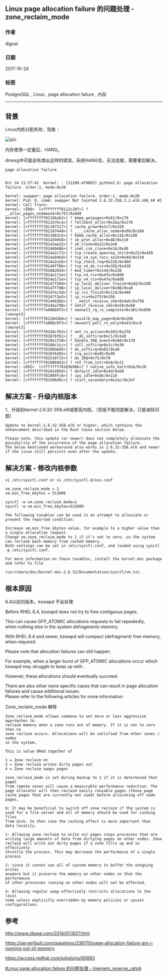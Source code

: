 ## Linux page allocation failure 的问题处理 - zone_reclaim_mode  
                                 
### 作者                
digoal                
                
### 日期                 
2017-10-24                
                  
### 标签                
PostgreSQL , Linux , page allocation failure , 内存    
                            
----                            
                             
## 背景     
Linux内核分配失败，现象：   
  
![pic](20171024_03_001.jpg)  
  
内存使用一定量后，HANG。  
     
     
dmesg中可能会有类似这样的错误，系统HANG住，无法连接，需要重启解决。  
  
```  
page allocation failure  
  
  
Oct 24 11:27:42  kernel: : [21289.479063] python2.6: page allocation failure. order:1, mode:0x20  
  
kernel: swapper: page allocation failure. order:1, mode:0x20  
kernel: Pid: 0, comm: swapper Not tainted 2.6.32-358.2.1.el6.x86_64 #1  
kernel: Call Trace:  
kernel: <IRQ>  [<ffffffff8112c207>] ? __alloc_pages_nodemask+0x757/0x8d0  
kernel: [<ffffffff81166ab2>] ? kmem_getpages+0x62/0x170  
kernel: [<ffffffff811676ca>] ? fallback_alloc+0x1ba/0x270  
kernel: [<ffffffff8116711f>] ? cache_grow+0x2cf/0x320  
kernel: [<ffffffff81167449>] ? ____cache_alloc_node+0x99/0x160  
kernel: [<ffffffff811683cb>] ? kmem_cache_alloc+0x11b/0x190  
kernel: [<ffffffff81439d58>] ? sk_prot_alloc+0x48/0x1c0  
kernel: [<ffffffff8143ae32>] ? sk_clone+0x22/0x2e0  
kernel: [<ffffffff81489d66>] ? inet_csk_clone+0x16/0xd0  
kernel: [<ffffffff814a2c73>] ? tcp_create_openreq_child+0x23/0x450  
kernel: [<ffffffff814a046d>] ? tcp_v4_syn_recv_sock+0x4d/0x310  
kernel: [<ffffffff814a2a16>] ? tcp_check_req+0x226/0x460  
kernel: [<ffffffff8149ff0b>] ? tcp_v4_do_rcv+0x35b/0x430  
kernel: [<ffffffff81082034>] ? mod_timer+0x144/0x220  
kernel: [<ffffffff814a171e>] ? tcp_v4_rcv+0x4fe/0x8d0  
kernel: [<ffffffff814a171e>] ? tcp_v4_rcv+0x4fe/0x8d0  
kernel: [<ffffffff8147f50d>] ? ip_local_deliver_finish+0xdd/0x2d0  
kernel: [<ffffffff8147f798>] ? ip_local_deliver+0x98/0xa0  
kernel: [<ffffffff8147ec5d>] ? ip_rcv_finish+0x12d/0x440  
kernel: [<ffffffff8147f1e5>] ? ip_rcv+0x275/0x350  
kernel: [<ffffffff814483bb>] ? __netif_receive_skb+0x4ab/0x750  
kernel: [<ffffffff8144a798>] ? netif_receive_skb+0x58/0x60  
kernel: [<ffffffffa008b975>] ? vmxnet3_rq_rx_complete+0x365/0x890 [vmxnet3]  
kernel: [<ffffffff8128d2b0>] ? swiotlb_map_page+0x0/0x100  
kernel: [<ffffffffa008c0f3>] ? vmxnet3_poll_rx_only+0x43/0xc0 [vmxnet3]  
kernel: [<ffffffff8144cf63>] ? net_rx_action+0x103/0x2f0  
kernel: [<ffffffff81076fb1>] ? __do_softirq+0xc1/0x1e0  
kernel: [<ffffffff810e1720>] ? handle_IRQ_event+0x60/0x170  
kernel: [<ffffffff8100c1cc>] ? call_softirq+0x1c/0x30  
kernel: [<ffffffff8100de05>] ? do_softirq+0x65/0xa0  
kernel: [<ffffffff81076d95>] ? irq_exit+0x85/0x90  
kernel: [<ffffffff81516f15>] ? do_IRQ+0x75/0xf0  
kernel: [<ffffffff8100b9d3>] ? ret_from_intr+0x0/0x11  
kernel: <EOI>  [<ffffffff8103b90b>] ? native_safe_halt+0xb/0x10  
kernel: [<ffffffff8101495d>] ? default_idle+0x4d/0xb0  
kernel: [<ffffffff81009fc6>] ? cpu_idle+0xb6/0x110  
kernel: [<ffffffff81506d9c>] ? start_secondary+0x2ac/0x2ef  
```  
  
## 解决方案 - 升级内核版本  
1、升级到kernel-2.6.32-358.el6或更高内核。（但是不能彻底解决，只是减轻问题）  
  
```  
Update to kernel-2.6.32-358.el6 or higher, which contains the enhancement described in the Root Cause section below.  
  
Please note, this update (or newer) does not completely eliminate the possibility of the occurrence of the page allocation failure.  
The below mentioned workaround also works in 2.6.32-358.el6 and newer if the issue still persists even after the update.  
```  
  
## 解决方案 - 修改内核参数  
  
```  
vi /etc/sysctl.conf or vi /etc/sysctl.d/xxx.conf  
  
vm.zone_reclaim_mode = 1  
vm.min_free_kbytes = 512000  
  
sysctl -w vm.zone_reclaim_mode=1  
sysctl -w vm.min_free_kbytes=512000  
```  
  
```  
The following tunables can be used in an attempt to alleviate or prevent the reported condition:  
  
Increase vm.min_free_kbytes value, for example to a higher value than a single allocation request.  
Change vm.zone_reclaim_mode to 1 if it's set to zero, so the system can reclaim back memory from cached memory.  
Both settings can be set in /etc/sysctl.conf, and loaded using sysctl -p /etc/sysctl.conf.  
  
For more information on these tunables, install the kernel-doc package and refer to file   
  
/usr/share/doc/kernel-doc-2.6.32/Documentation/sysctl/vm.txt.  
```  
  
## 根本原因  
6.4以前的版本，kswapd 不会处理  
  
Before RHEL 6.4, kswapd does not try to free contiguous pages.   
  
This can cause GFP_ATOMIC allocations requests to fail repeatedly,   
when nothing else in the system defragments memory.   
  
With RHEL 6.4 and newer, kswapd will compact (defragment) free memory, when required.  
  
Please note that allocation failures can still happen.   
  
For example, when a larger burst of GFP_ATOMIC allocations occur which kswapd may struggle to keep up with.   
  
However, these allocations should eventually succeed.  
  
There are also other more specific cases that can result in page allocation failures and cause additional issues.   
Please refer to the following articles for more information  
  
Zone_reclaim_mode 解释  
  
```  
Zone_reclaim_mode allows someone to set more or less aggressive approaches to  
reclaim memory when a zone runs out of memory. If it is set to zero then no  
zone reclaim occurs. Allocations will be satisfied from other zones / nodes  
in the system.  
  
This is value ORed together of  
  
1 = Zone reclaim on  
2 = Zone reclaim writes dirty pages out  
4 = Zone reclaim swaps pages  
  
zone_reclaim_mode is set during bootup to 1 if it is determined that pages  
from remote zones will cause a measurable performance reduction. The  
page allocator will then reclaim easily reusable pages (those page  
cache pages that are currently not used) before allocating off node pages.  
  
0: It may be beneficial to switch off zone reclaim if the system is  
used for a file server and all of memory should be used for caching files  
from disk. In that case the caching effect is more important than  
data locality.  
  
1: Allowing zone reclaim to write out pages stops processes that are  
writing large amounts of data from dirtying pages on other nodes. Zone  
reclaim will write out dirty pages if a zone fills up and so effectively  
throttle the process. This may decrease the performance of a single process  
  
2: since it cannot use all of system memory to buffer the outgoing writes  
anymore but it preserve the memory on other nodes so that the performance  
of other processes running on other nodes will not be affected.  
  
4: Allowing regular swap effectively restricts allocations to the local  
node unless explicitly overridden by memory policies or cpuset  
configurations.  
```  
  
## 参考  
  
http://www.zbuse.com/2014/07/837.html  
  
https://serverfault.com/questions/236170/page-allocation-failure-am-i-running-out-of-memory  
  
https://access.redhat.com/solutions/90883  
  
[《Linux page allocation failure 的问题处理 - lowmem_reserve_ratio》](../201612/20161221_01.md)    
